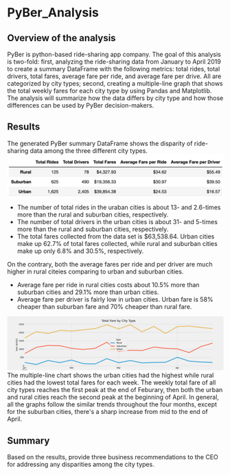 # PyBer_Analysis
## Overview of the analysis
PyBer is python-based ride-sharing app company. The goal of this analysis is two-fold: first, analyzing the ride-sharing data from January to April 2019 to create a summary DataFrame with the following metrics: total rides, total drivers, total fares, average fare per ride, and average fare per drive. All are categorized by city types; second, creating a multiple-line graph that shows the total weekly fares for each city type by using Pandas and Matplotlib. The analysis will summarize how the data differs by city type and how those differences can be used by PyBer decision-makers. 

## Results
The generated PyBer summary DataFrame shows the disparity of ride-sharing data among the three different city types.
![pyber summary DataFrame](/analysis/pyber_summary.png)
* The number of total rides in the uraban cities is about 13- and 2.6-times more than the rural and suburban cities, respectively. 
* The number of total drivers in the urban cities is about 31- and 5-times more than the rural and suburban cities, respectively. 
* The total fares collected from the data set is $63,538.64. Urban cities make up 62.7%  of total fares collected, while rural and suburban cities make up only 6.8% and 30.5%, respectively. 

On the contrary, both the average fares per ride and per driver are much higher in rural citeies comparing to urban and suburban cities.
* Average fare per ride in rural cities costs about 10.5% more than suburban cities and 29.1% more than urban cities. 
* Average fare per driver is fairly low in urban cities. Urban fare is 58% cheaper than suburban fare and 70% cheaper than rural fare.

![multiple-line chart of total fares for each city type](/analysis/Fig8.png)
The multiple-line chart shows the urban cities had the highest while rural cities had the lowest total fares for each week. The weekly total fare of all city types reaches the first peak at the end of Feburary, then both the urban and rural cities reach the second peak at the beginning of April. In general, all the graphs follow the similar trends throughout the four months, except for the suburban cities, there's a sharp increase from mid to the end of April.


## Summary
Based on the results, provide three business recommendations to the CEO for addressing any disparities among the city types.
